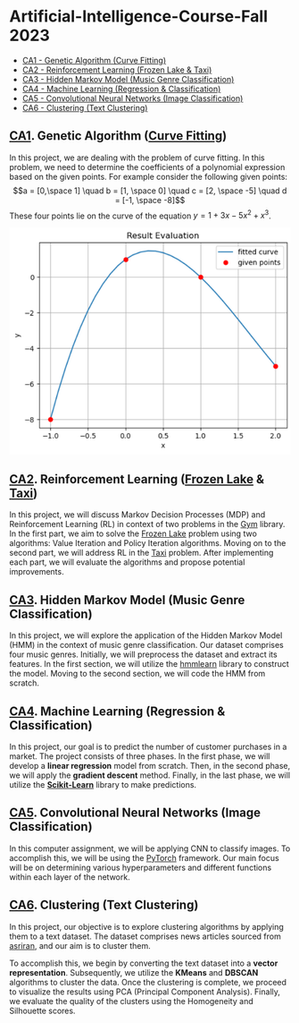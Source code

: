 # Artificial-Intelligence-Course-Fall 2023


- [CA1 - Genetic Algorithm (Curve Fitting)](#ca1-genetic-algorithm-curve-fitting)
- [CA2 - Reinforcement Learning (Frozen Lake & Taxi)](#ca2-reinforcement-learning-frozen-lake--taxi)
- [CA3 - Hidden Markov Model (Music Genre Classification)](#ca3-hidden-markov-model-music-genre-classification)
- [CA4 - Machine Learning (Regression & Classification)](#ca4-machine-learning-regression--classification)
- [CA5 - Convolutional Neural Networks (Image Classification)](#ca5-convolutional-neural-networks-image-classification)
- [CA6 - Clustering (Text Clustering)](#ca6-clustering-text-clustering)

## [CA1](https://github.com/MehdiJmlkh/AI/tree/3e74ab508dcfb70de1999a17ade36ef7271bb625/CA1). Genetic Algorithm ([Curve Fitting](https://en.wikipedia.org/wiki/Curve_fitting))

In this project, we are dealing with the problem of curve fitting. In this problem, we need to determine the coefficients of a polynomial expression based on the given points. For example consider the following given points:
$$a = [0,\space 1] \quad
b = [1, \space 0] \quad
c = [2, \space -5] \quad
d = [-1, \space -8]$$
These four points lie on the curve of the equation $y = 1 + 3x - 5x^{2} + x^{3}$. 

![Sample points](CA1/assets/sample_points.png)


## [CA2](https://github.com/MehdiJmlkh/AI/tree/3e74ab508dcfb70de1999a17ade36ef7271bb625/CA2). Reinforcement Learning ([Frozen Lake](https://www.gymlibrary.dev/environments/toy_text/frozen_lake/) & [Taxi](https://gymnasium.farama.org/environments/toy_text/taxi/))

In this project, we will discuss Markov Decision Processes (MDP) and Reinforcement Learning (RL) in context of two problems in the [Gym](https://gymnasium.farama.org/) library.
In the first part, we aim to solve the [Frozen Lake](https://www.gymlibrary.dev/environments/toy_text/frozen_lake/) problem using two algorithms: Value Iteration and Policy Iteration algorithms.
Moving on to the second part, we will address RL in the [Taxi](https://gymnasium.farama.org/environments/toy_text/taxi/) problem.
After implementing each part, we will evaluate the algorithms and propose potential improvements.

## [CA3](https://github.com/MehdiJmlkh/AI/tree/3e74ab508dcfb70de1999a17ade36ef7271bb625/CA3). Hidden Markov Model (Music Genre Classification)

In this project, we will explore the application of the Hidden Markov Model (HMM) in the context of music genre classification. Our dataset comprises four music genres. Initially, we will preprocess the dataset and extract its features. In the first section, we will utilize the [hmmlearn](https://hmmlearn.readthedocs.io/en/latest/) library to construct the model. Moving to the second section, we will code the HMM from scratch.

## [CA4](https://github.com/MehdiJmlkh/AI/tree/3e74ab508dcfb70de1999a17ade36ef7271bb625/CA4). Machine Learning (Regression & Classification)

In this project, our goal is to predict the number of customer purchases in a market. The project consists of three phases. In the first phase, we will develop a **linear regression** model from scratch. Then, in the second phase, we will apply the **gradient descent** method. Finally, in the last phase, we will utilize the [**Scikit-Learn**](https://scikit-learn.org/stable/) library to make predictions.

## [CA5](https://github.com/MehdiJmlkh/AI/tree/3e74ab508dcfb70de1999a17ade36ef7271bb625/CA5). Convolutional Neural Networks (Image Classification)

In this computer assignment, we will be applying CNN to classify images. To accomplish this, we will be using the [PyTorch](https://pytorch.org/) framework. Our main focus will be on determining various hyperparameters and different functions within each layer of the network.

## [CA6](https://github.com/MehdiJmlkh/AI/tree/3e74ab508dcfb70de1999a17ade36ef7271bb625/CA6). Clustering (Text Clustering)

In this project, our objective is to explore clustering algorithms by applying them to a text dataset. The dataset comprises news articles sourced from [asriran](https://www.asriran.com/), and our aim is to cluster them.

To accomplish this, we begin by converting the text dataset into a **vector representation**. Subsequently, we utilize the **KMeans** and **DBSCAN** algorithms to cluster the data. Once the clustering is complete, we proceed to visualize the results using PCA (Principal Component Analysis). Finally, we evaluate the quality of the clusters using the Homogeneity and Silhouette scores.


